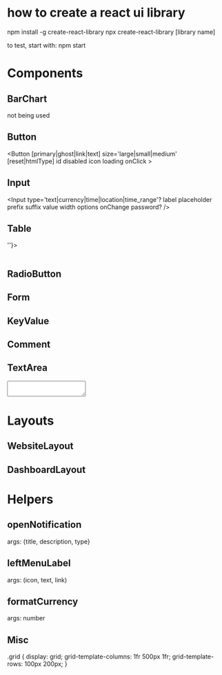 # how to create a react ui library

npm install -g create-react-library
npx create-react-library [library name]

to test, start with:
npm start

# Components

## BarChart

not being used

## Button

<Button [primary|ghost|link|text] size='large|small|medium' [reset|htmlType] id disabled icon loading onClick ></Button>

## Input

<Input type='text|currency|time|location|time_range'? label placeholder prefix suffix value width options onChange password? />

## Table

<Table dataSource columns empty_icon navigate prefix suffix={() => ''}></Table>

## RadioButton

## Form

<Form loading onFinish alignLeft vertical></Form>

## KeyValue

<KeyValue key1 value1 multiline></KeyValue>

## Comment

<Comment createdBy actionDetails createdAt></Comment>

## TextArea

<TextArea rows placeholder label value onChange style span></TextArea>

# Layouts

## WebsiteLayout

<WebsiteLayout menuItems={[{label,link},{label,link},...]} logo opened setOpened ><WebsiteLayout>

## DashboardLayout

<DashboardLayout headerOptions LeftMenu Footer theme></DashboardLayout>

# Helpers

## openNotification

args: {title, description, type}

## leftMenuLabel

args: (icon, text, link)

## formatCurrency

args: number

## Misc

.grid { display: grid; grid-template-columns: 1fr 500px 1fr; grid-template-rows: 100px 200px; }
